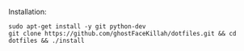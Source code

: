 Installation:

```
sudo apt-get install -y git python-dev
git clone https://github.com/ghostFaceKillah/dotfiles.git && cd dotfiles && ./install
```

